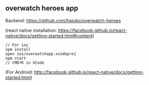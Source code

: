 
## overwatch heroes app

Backend: https://github.com/hajuko/overwatch-heroes

(react native installation:
 https://facebook.github.io/react-native/docs/getting-started.html#content)

```
// For ios
npm install
open ios/overwatchapp.xcodeproj
npm start
// CMD+R in XCode
```
(For Android: http://facebook.github.io/react-native/docs/getting-started.html)
